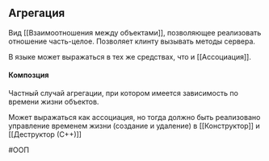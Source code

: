 ## Агрегация
Вид [[Взаимоотношения между объектами]], позволяющее реализовать отношение часть-целое. Позволяет клинту вызывать методы сервера.

В языке может выражаться в тех же средствах, что и [[Ассоциация]].

#### Композция
Частный случай агрегации, при котором имеется зависимость по времени жизни объектов.

Может выражаться как ассоциация, но тогда должно быть реализовано управление временем жизни (создание и удаление) в [[Конструктор]] и [[Деструктор (С++)]]

#ООП 